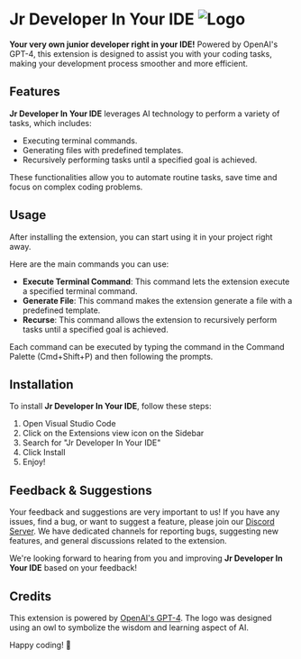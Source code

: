 # Jr Developer In Your IDE ![Logo](./images/logo.png)

**Your very own junior developer right in your IDE!** Powered by OpenAI's GPT-4, this extension is designed to assist you with your coding tasks, making your development process smoother and more efficient.

## Features

**Jr Developer In Your IDE** leverages AI technology to perform a variety of tasks, which includes:

- Executing terminal commands.
- Generating files with predefined templates.
- Recursively performing tasks until a specified goal is achieved.

These functionalities allow you to automate routine tasks, save time and focus on complex coding problems.

## Usage

After installing the extension, you can start using it in your project right away.

Here are the main commands you can use:

- **Execute Terminal Command**: This command lets the extension execute a specified terminal command.
- **Generate File**: This command makes the extension generate a file with a predefined template.
- **Recurse**: This command allows the extension to recursively perform tasks until a specified goal is achieved.

Each command can be executed by typing the command in the Command Palette (Cmd+Shift+P) and then following the prompts.

## Installation

To install **Jr Developer In Your IDE**, follow these steps:

1. Open Visual Studio Code
2. Click on the Extensions view icon on the Sidebar
3. Search for "Jr Developer In Your IDE"
4. Click Install
5. Enjoy!

## Feedback & Suggestions

Your feedback and suggestions are very important to us! If you have any issues, find a bug, or want to suggest a feature, please join our [Discord Server](https://discord.gg/your-invite-link-here). We have dedicated channels for reporting bugs, suggesting new features, and general discussions related to the extension.

We're looking forward to hearing from you and improving **Jr Developer In Your IDE** based on your feedback!

## Credits

This extension is powered by [OpenAI's GPT-4](https://openai.com/research/). The logo was designed using an owl to symbolize the wisdom and learning aspect of AI.

Happy coding! 🦉
